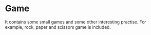 # Game
 It contains some small games and some other interesting practise. For example, rock, paper and scissors game is included. 

